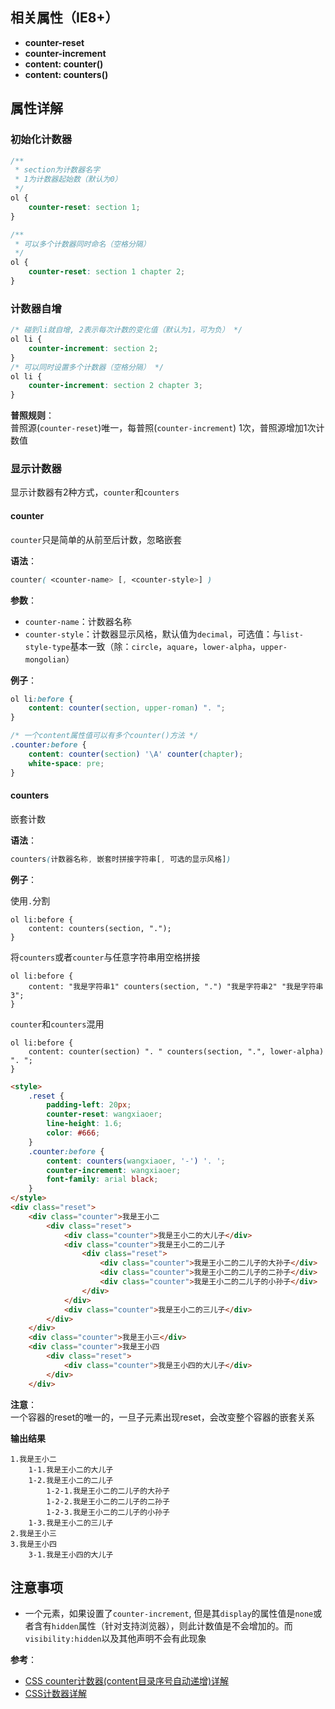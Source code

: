 ## 相关属性（IE8+）
- **counter-reset**
- **counter-increment**
- **content: counter()**
- **content: counters()**

## 属性详解
### 初始化计数器
```css
/**
 * section为计数器名字 
 * 1为计数器起始数（默认为0）
 */
ol {
    counter-reset: section 1;
}

/**
 * 可以多个计数器同时命名（空格分隔）
 */
ol {
    counter-reset: section 1 chapter 2;
}
```

### 计数器自增
```css
/* 碰到li就自增, 2表示每次计数的变化值（默认为1，可为负） */
ol li { 
    counter-increment: section 2; 
}
/* 可以同时设置多个计数器（空格分隔） */
ol li {
    counter-increment: section 2 chapter 3;
}
```
**普照规则**：  
普照源(`counter-reset`)唯一，每普照(`counter-increment`) 1次，普照源增加1次计数值


### 显示计数器
显示计数器有2种方式，`counter`和`counters`
#### counter
`counter`只是简单的从前至后计数，忽略嵌套

**语法**：  
```css
counter( <counter-name> [, <counter-style>] )
```
**参数**：  
- `counter-name`：计数器名称
- `counter-style`：计数器显示风格，默认值为`decimal`，可选值：与`list-style-type`基本一致（除：`circle`，`aquare`，`lower-alpha`，`upper-mongolian`）

**例子**：
```css
ol li:before { 
    content: counter(section, upper-roman) ". ";
}

/* 一个content属性值可以有多个counter()方法 */
.counter:before { 
    content: counter(section) '\A' counter(chapter);
    white-space: pre;
}
```

#### counters
嵌套计数

**语法**：
```css
counters(计数器名称, 嵌套时拼接字符串[, 可选的显示风格])
```
**例子**：

使用`.`分割
```
ol li:before { 
    content: counters(section, "."); 
}
```
将`counters`或者`counter`与任意字符串用空格拼接
```
ol li:before { 
    content: "我是字符串1" counters(section, ".") "我是字符串2" "我是字符串3"; 
}
```
`counter`和`counters`混用
```
ol li:before { 
    content: counter(section) ". " counters(section, ".", lower-alpha) ". "; 
}
```

```html
<style>
    .reset { 
        padding-left: 20px; 
        counter-reset: wangxiaoer;
        line-height: 1.6; 
        color: #666; 
    }
    .counter:before { 
        content: counters(wangxiaoer, '-') '. '; 
        counter-increment: wangxiaoer; 
        font-family: arial black; 
    }
</style>
<div class="reset">
    <div class="counter">我是王小二
        <div class="reset">
            <div class="counter">我是王小二的大儿子</div>
            <div class="counter">我是王小二的二儿子
                <div class="reset">
                    <div class="counter">我是王小二的二儿子的大孙子</div>
                    <div class="counter">我是王小二的二儿子的二孙子</div>
                    <div class="counter">我是王小二的二儿子的小孙子</div>
                </div>
            </div>
            <div class="counter">我是王小二的三儿子</div>
        </div>
    </div>
    <div class="counter">我是王小三</div>
    <div class="counter">我是王小四
        <div class="reset">
            <div class="counter">我是王小四的大儿子</div>
        </div>
    </div>
```
**注意**：  
一个容器的reset的唯一的，一旦子元素出现reset，会改变整个容器的嵌套关系

**输出结果**
```
1.我是王小二
    1-1.我是王小二的大儿子
    1-2.我是王小二的二儿子
        1-2-1.我是王小二的二儿子的大孙子
        1-2-2.我是王小二的二儿子的二孙子
        1-2-3.我是王小二的二儿子的小孙子
    1-3.我是王小二的三儿子
2.我是王小三
3.我是王小四
    3-1.我是王小四的大儿子
```

## 注意事项
- 一个元素，如果设置了`counter-increment`, 但是其`display`的属性值是`none`或者含有`hidden`属性（针对支持浏览器），则此计数值是不会增加的。而`visibility:hidden`以及其他声明不会有此现象


**参考**：
- [CSS counter计数器(content目录序号自动递增)详解](http://www.zhangxinxu.com/wordpress/2014/08/css-counters-automatic-number-content/)
- [CSS计数器详解](http://blog.liuxianan.com/css-counters.html)